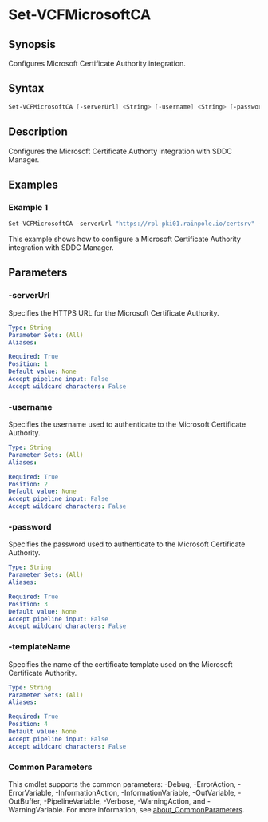 # Set-VCFMicrosoftCA

## Synopsis

Configures Microsoft Certificate Authority integration.

## Syntax

```powershell
Set-VCFMicrosoftCA [-serverUrl] <String> [-username] <String> [-password] <String> [-templateName] <String> [<CommonParameters>]
```

## Description

Configures the Microsoft Certificate Authorty integration with SDDC Manager.

## Examples

### Example 1

```powershell
Set-VCFMicrosoftCA -serverUrl "https://rpl-pki01.rainpole.io/certsrv" -username Administrator -password "VMw@re1!" -templateName VMware
```

This example shows how to configure a Microsoft Certificate Authority integration with SDDC Manager.

## Parameters

### -serverUrl

Specifies the HTTPS URL for the Microsoft Certificate Authority.

```yaml
Type: String
Parameter Sets: (All)
Aliases:

Required: True
Position: 1
Default value: None
Accept pipeline input: False
Accept wildcard characters: False
```

### -username

Specifies the username used to authenticate to the Microsoft Certificate Authority.

```yaml
Type: String
Parameter Sets: (All)
Aliases:

Required: True
Position: 2
Default value: None
Accept pipeline input: False
Accept wildcard characters: False
```

### -password

Specifies the password used to authenticate to the Microsoft Certificate Authority.

```yaml
Type: String
Parameter Sets: (All)
Aliases:

Required: True
Position: 3
Default value: None
Accept pipeline input: False
Accept wildcard characters: False
```

### -templateName

Specifies the name of the certificate template used on the Microsoft Certificate Authority.

```yaml
Type: String
Parameter Sets: (All)
Aliases:

Required: True
Position: 4
Default value: None
Accept pipeline input: False
Accept wildcard characters: False
```

### Common Parameters

This cmdlet supports the common parameters: -Debug, -ErrorAction, -ErrorVariable, -InformationAction, -InformationVariable, -OutVariable, -OutBuffer, -PipelineVariable, -Verbose, -WarningAction, and -WarningVariable. For more information, see [about_CommonParameters](http://go.microsoft.com/fwlink/?LinkID=113216).
